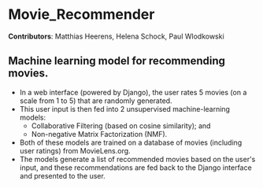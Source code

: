 # Movie_Recommender
**Contributors**:  Matthias Heerens, Helena Schock, Paul Wlodkowski
## Machine learning model for recommending movies.
- In a web interface (powered by Django), the user rates 5 movies (on a scale from 1 to 5) that are randomly generated.
- This user input is then fed into 2 unsupervised machine-learning models:
  - Collaborative Filtering (based on cosine similarity); and
  - Non-negative Matrix Factorization (NMF).
- Both of these models are trained on a database of movies (including user ratings) from MovieLens.org.
- The models generate a list of recommended movies based on the user's input, and these recommendations are fed back to the Django interface and presented to the user.

